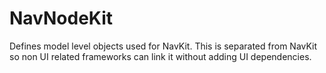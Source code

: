 NavNodeKit
==========

Defines model level objects used for NavKit. This is separated from NavKit so non UI related frameworks can link it without adding UI dependencies.
